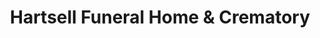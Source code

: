---
title: "Hartsell Funeral Home & Crematory"
url: /midland/hartsell-funeral-home-and-crematory/
shop: funeral directors
---